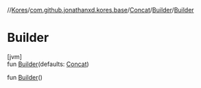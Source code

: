//[Kores](../../../../index.md)/[com.github.jonathanxd.kores.base](../../index.md)/[Concat](../index.md)/[Builder](index.md)/[Builder](-builder.md)

# Builder

[jvm]\
fun [Builder](-builder.md)(defaults: [Concat](../index.md))

fun [Builder](-builder.md)()

